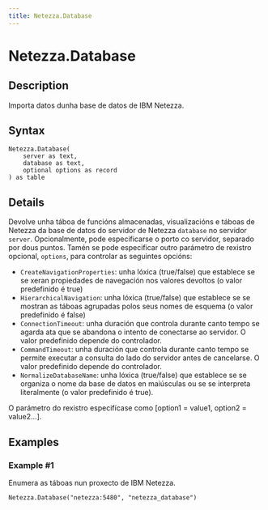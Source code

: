 ```yaml
---
title: Netezza.Database
---
```


# Netezza.Database


## Description

Importa datos dunha base de datos de IBM Netezza.


## Syntax

```powerquery
Netezza.Database(
    server as text,
    database as text,
    optional options as record
) as table
```


## Details

Devolve unha táboa de funcións almacenadas, visualizacións e táboas de Netezza da base de datos do servidor de Netezza <code>database</code> no servidor <code>server</code>. Opcionalmente, pode especificarse o porto co servidor, separado por dous puntos. Tamén se pode especificar outro parámetro de rexistro opcional, <code>options</code>, para controlar as seguintes opcións:<ul>        <li><code>CreateNavigationProperties</code>: unha lóxica (true/false) que establece se se xeran propiedades de navegación nos valores devoltos (o valor predefinido é true)</li>        <li><code>HierarchicalNavigation</code>: unha lóxica (true/false) que establece se se mostran as táboas agrupadas polos seus nomes de esquema (o valor predefinido é false)</li>        <li><code>ConnectionTimeout</code>: unha duración que controla durante canto tempo se agarda ata que se abandona o intento de conectarse ao servidor. O valor predefinido depende do controlador.</li>        <li><code>CommandTimeout</code>: unha duración que controla durante canto tempo se permite executar a consulta do lado do servidor antes de cancelarse. O valor predefinido depende do controlador.</li><li><code>NormalizeDatabaseName</code>: unha lóxica (true/false) que establece se se organiza o nome da base de datos en maiúsculas ou se se interpreta literalmente (o valor predefinido é true).</li></ul>O parámetro do rexistro especifícase como [option1 = value1, option2 = value2...].


## Examples

### Example #1 
Enumera as táboas nun proxecto de IBM Netezza.
```powerquery
Netezza.Database("netezza:5480", "netezza_database")
```



